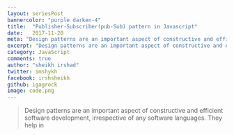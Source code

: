 ```yaml
---
layout: seriesPost
bannercolor: "purple darken-4"
title:  "Publisher-Subscriber(pub-Sub) pattern in Javascript"
date:   2017-11-20
meta: "Design patterns are an important aspect of constructive and efficient software development, irrespective of any software languages"
excerpt: "Design patterns are an important aspect of constructive and efficient software development, irrespective of any software languages"
category: JavaScript
comments: true
author: "sheikh irshad"
twitter: imshykh	
facebook: irshsheikh
github: igagrock
image: code.png
---
```





>Design patterns are an important aspect of constructive and efficient software 
>development, irrespective of any software languages. They help in 

